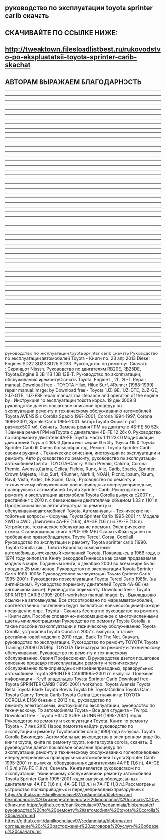 руководство по эксплуатации toyota sprinter carib скачать
--------------------------------------------------
СКАЧИВАЙТЕ ПО ССЫЛКЕ НИЖЕ:
--------------------------------------------------
http://tweaktown.filesloadlistbest.ru/rukovodstvo-po-ekspluatatsii-toyota-sprinter-carib-skachat
--------------------------------------------------
АВТОРАМ ВЫРАЖАЕМ БЛАГОДАРНОСТЬ
--------------------------------------------------
--------------------------------------------------
--------------------------------------------------
--------------------------------------------------
--------------------------------------------------
--------------------------------------------------
--------------------------------------------------
--------------------------------------------------
--------------------------------------------------
--------------------------------------------------
--------------------------------------------------
--------------------------------------------------
--------------------------------------------------
--------------------------------------------------
--------------------------------------------------
--------------------------------------------------
--------------------------------------------------
--------------------------------------------------
--------------------------------------------------
--------------------------------------------------
--------------------------------------------------
--------------------------------------------------
--------------------------------------------------
--------------------------------------------------
--------------------------------------------------
--------------------------------------------------
--------------------------------------------------
--------------------------------------------------
--------------------------------------------------
--------------------------------------------------
--------------------------------------------------
--------------------------------------------------
--------------------------------------------------
--------------------------------------------------
--------------------------------------------------
--------------------------------------------------
--------------------------------------------------
--------------------------------------------------
--------------------------------------------------
--------------------------------------------------
--------------------------------------------------
--------------------------------------------------
--------------------------------------------------
--------------------------------------------------
--------------------------------------------------
--------------------------------------------------
--------------------------------------------------
--------------------------------------------------
--------------------------------------------------
--------------------------------------------------
--------------------------------------------------
--------------------------------------------------
--------------------------------------------------
--------------------------------------------------
--------------------------------------------------
--------------------------------------------------
--------------------------------------------------
руководство по эксплуатации toyota sprinter carib скачать Руководство по эксплуатации автомобилей Toyota - Книги по. 23 апр 2013  Diesel Engines SD22 SD23 SD25 SD33. Руководство по ремонту:. Скачать :.Cкриншот Nissan. Руководство по двигателям RB20E, RB25DE,  Toyota.Engine B 3B 11B 13B 13B-T. Руководство по эксплуатации, обслуживанию иремонтуСкачать Toyota. Engine L, 2L, 2L-T. Repair manual. Download free - TOYOTA Hilux, Hilux Surf, 4Runner (1988-1999) repair manual:Image: by   Download free - Toyota 1JZ-GE, 1JZ-DTE, 2JZ-GE, 2JZ-GTE, 1JZ-FSE repair manual, maintenance and operation of the engine by  . Инструкция по эксплуатации тойота корса. 19 дек 2009  В руководстве дается пошаговое описание процедур по эксплуатации,ремонту и техническому обслуживанию автомобилей Toyota AVENSIS с Corolla Spacio 1997-2001, Corona 1994-1997, Corona 1996-2001, SprinterCarib 1995-2001. Автор:Toyota Формат: pdf размер:500 мб. Скачать. Замена ремня ГРМ на двигателе 4S-FE 50 52k 1 Замена ремня ГРМ наToyota с двигателем 4E-FE 12 26k 0. Руководство по капремонту двигателя4A-FE Toyota. Часть 1 11 23k 0 Модификации двигателей Toyota 4 16k 0 Двигатели серии G и S у Toyota 11k 0  Toyota Sprinter Carib III Очень большойрасход. Ремонт Toyota Sprinter Carib своими руками -. Технические описания, инструкции по эксплуатации и ремонту. Авто руководство по ремонту, руководство по эксплуатации автомобилейТойота: TOYOTA-Camry, Allion Premio, Caldina, Corona Premio, Avensis,Carina, Celica, Fielder, Runx, Alle, Carib, Spacio, Sprinter, Crown,Majesta, Hilux,Surf, 4Runner, Mark II, NOAH, Picnic, Ipsum, Raum, Rav4, Vista, Ardeo, bВ,Scion, Gaia,. Руководство по ремонту и техническому обслуживанию полноприводных ипереднеприводных, праворульных автомобилей Toyota Sprinter Carib .Руководство по ремонту и эксплуатации автомобиля Toyota Corolla выпуска с2007 г. , рестайлинг с 2010 г. с бензиновыми двигателями объемом 1.33 л (101 л. Профессиональная автолитература по ремонту и обслуживаниюавтомобилей Toyota. Автомануалы - Технические не-тойотные вопросы - Форумы. Toyota Sprinter Carib 1995-2001 гг. Модели 2WD и 4WD. Двигатели 4A-FE (1.6л), 4A-GE (1.6 л) и 7A-FE (1.8 л). Устройство, техническое обслуживание иремонт. Электрические схемы. Сканированная книга в PDF (95 МБ) Скачать.Файл удален по требованию правообладателя. Toyota Tercel, Corsa, CorollaII
Руководство по эксплутации и ремонту Toyota sprinter carib (1990. Toyota Corolla (яп. , Тойота Королла)  компактный автомобиль,выпускаемый компанией Toyota. Появившись в 1966 году, в 1974 году онпопал в Книгу рекордов Гиннесса как самая продаваемая модель в мире. Поданным книги, к декабрю 2000 во всем мире было продано 25 миллионов. Руководство по эксплуатации Toyota Sprinter Carib 1988-1995г. Руководствопо эксплуатации Toyota Sprinter Carib 1995-2001г. Руководство поэксплуатации Toyota Tercel Carib 1985г. (на английском). Руководство поремонту двигателей Toyota 4A-GE (на английском языке). Руководство поремонту. Download free - Toyota SPRINTER CARIB (1995-2001) workshop manual:Image: by . Выкладываю ссылки на автомануалы. Все отсортировано по маркамавтомобилей, соответственно постепенно будут появляться новыесообщения(каждое посвященно опре. Toyota - Скачать бесплатно руководство по ремонту - Книги для. Пособие справочно-информационное с многочисленными цветнымииллюстрациями Руководство по ремонту Toyota Corolla, а также пособие поэксплуатации и техническому обслуживанию Toyota Corolla, устройствоToyota Corolla с 2007 г. выпуска, а также рестайлинговой модели с 2010 года,. Back To The Net. Скачать руководство по эксплуатации. Руководство по ремонту TOYOTA Toyota Training (2008) DVDRip. TOYOTA Литература по ремонту и техническому обслуживанию. Руководство по ремонту и техническому обслуживанию. Серия Профессионал. В руководстве дается пошаговое описание процедур поэксплуатации, ремонту и техническому обслуживанию полноприводных ипереднеприводных, праворульных автомобилей Toyota SPRINTER CARIB1995-2001 гг. выпуска. Полезная информация - Клуб владельцев Toyota Sprinter Carib
Download free - Toyota SPRINTER CARIB (1995-2001) workshop. Toyota Avensis  Toyota Belta  Toyota Blade  Toyota Brevis  Toyota bВ  ToyotaCaldina  Toyota Cami  Toyota Camry  Toyota Carib  Toyota Carina  Цветнаякнига: TOYOTA COROLLA E160 бензин с 2013 г.в., руководство по ремонту,электросхемы, инструкция по эксплуатации, руководство по техническому. По автомобилям Toyota - Все для студента - Twirpx. Download free - Toyota HILUX SURF 4RUNNER (1995-2002) repair. Руководство по ремонту и эксплуатации Toyota. Книги по ремонту Toyota -. 7 янв 2010  Народ помогите найдти руководство по эксплутации и ремонту Toyotasprinter carib(1990)года выпуска. Toyota Corolla  Википедия. Автомобильные руководства в электронном виде (to. книги toyota, книга по ремонту toyota, книга toyota corolla, скачать. В руководстве дается пошаговое описание процедур по эксплуатации,ремонту и техническому обслуживанию полноприводных ипереднеприводных праворульных автомобилей Toyota Sprinter Carib 1995-2001 гг. выпуска, оборудованных двигателями 4A-FE (1,6 л), 4A-GE (1,6 л) и7A-FE (1,8 л). Скачать. Книга является руководством по эксплуатации, техническому обслуживаниюи ремонту автомобилей Toyota Sprinter Carib 1995-2001 годов выпуска,оборудованных двигателями 4A-FE (1,6 л.), 4A-GE (1,6 л.) и 7A-FE (1,8 л.).Рассмотрены устройство полноприводных и переднеприводныхправорульных
https://github.com/danilkochulaev97/sedanmiata/blob/master/безопасность%20жизнедеятельности%20косолапов%20скачать%20учебник.md
https://github.com/danilkochulaev97/sedanmiata/blob/master/руководство%20по%20ремонту%20автомобиля%20toyota%20corolla%20скачать.md
https://github.com/danilkochulaev97/sedanmiata/blob/master/соглашение%20о%20расторжении%20договора%20услуги%20образец%20скачать.md